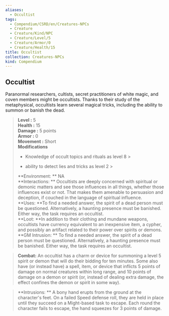 ```yaml
---
aliases:
  - Occultist
tags:
  - Compendium/CSRD/en/Creatures-NPCs
  - Creature
  - Creature/Kind/NPC
  - Creature/Level/5
  - Creature/Armor/0
  - Creature/Health/15
title: Occultist
collection: Creatures-NPCs
kind: Compendium
---
```

## Occultist  
Paranormal researchers, cultists, secret practitioners of white magic, and coven members might be occultists. Thanks to their study of the metaphysical, occultists learn several magical tricks, including the ability to summon or banish the dead.  

  
> **Level :** 5  
> **Health :** 15  
> **Damage :** 5 points  
> **Armor :** 0  
> **Movement :** Short  
> **Modifications**  
>- Knowledge of occult topics and rituals as level 8 >
>  
>- ability to detect lies and tricks as level 2 >
>  
> **Environment: ** NA  
> **Interactions: ** Occultists are deeply concerned with spiritual or demonic matters and see those influences in all things, whether those influences exist or not. That makes them amenable to persuasion and deception, if couched in the language of spiritual influence.  
> **Uses: **To find a needed answer, the spirit of a dead person must be questioned. Alternatively, a haunting presence must be banished. Either way, the task requires an occultist.  
> **Loot: **In addition to their clothing and mundane weapons, occultists have currency equivalent to an inexpensive item, a cypher, and possibly an artifact related to their power over spirits or demons.  
> **GM Intrusion: ** To find a needed answer, the spirit of a dead person must be questioned. Alternatively, a haunting presence must be banished. Either way, the task requires an occultist.  

> **Combat:** 
> An occultist has a charm or device for summoning a level 5 spirit or demon that will do their bidding for ten minutes. Some also have (or instead have) a spell, item, or device that inflicts 5 points of damage on normal creatures within long range, and 10 points of damage on a demon or spirit (or, instead of dealing extra damage, the effect confines the demon or spirit in some way).  
  

> **Intrusions: ** 
> A bony hand erupts from the ground at the character's feet. On a failed Speed defense roll, they are held in place until they succeed on a Might-based task to escape. Each round the character fails to escape, the hand squeezes for 3 points of damage.  
